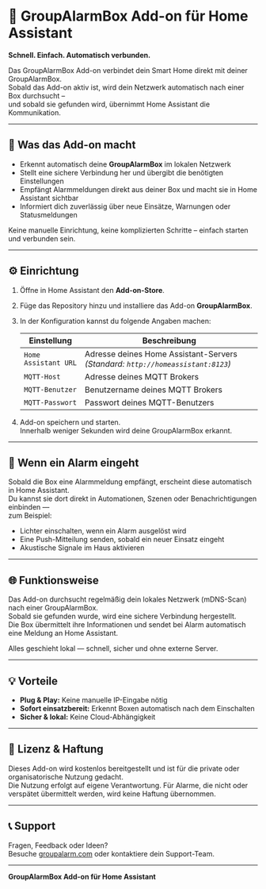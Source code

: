 # 🧭 GroupAlarmBox Add-on für Home Assistant

**Schnell. Einfach. Automatisch verbunden.**

Das GroupAlarmBox Add-on verbindet dein Smart Home direkt mit deiner GroupAlarmBox.  
Sobald das Add-on aktiv ist, wird dein Netzwerk automatisch nach einer Box durchsucht –  
und sobald sie gefunden wird, übernimmt Home Assistant die Kommunikation.

---

## 🚀 Was das Add-on macht

- Erkennt automatisch deine **GroupAlarmBox** im lokalen Netzwerk  
- Stellt eine sichere Verbindung her und übergibt die benötigten Einstellungen  
- Empfängt Alarmmeldungen direkt aus deiner Box und macht sie in Home Assistant sichtbar  
- Informiert dich zuverlässig über neue Einsätze, Warnungen oder Statusmeldungen  

Keine manuelle Einrichtung, keine komplizierten Schritte – einfach starten und verbunden sein.

---

## ⚙️ Einrichtung

1. Öffne in Home Assistant den **Add-on-Store**.  
2. Füge das Repository hinzu und installiere das Add-on **GroupAlarmBox**.  
3. In der Konfiguration kannst du folgende Angaben machen:

   | Einstellung | Beschreibung |
   |--------------|--------------|
   | `Home Assistant URL` | Adresse deines Home Assistant-Servers *(Standard: `http://homeassistant:8123`)* |
   | `MQTT-Host` | Adresse deines MQTT Brokers |
   | `MQTT-Benutzer` | Benutzername deines MQTT Brokers |
   | `MQTT-Passwort` | Passwort deines MQTT-Benutzers |

4. Add-on speichern und starten.  
   Innerhalb weniger Sekunden wird deine GroupAlarmBox erkannt.  

---

## 🔔 Wenn ein Alarm eingeht

Sobald die Box eine Alarmmeldung empfängt, erscheint diese automatisch in Home Assistant.  
Du kannst sie dort direkt in Automationen, Szenen oder Benachrichtigungen einbinden —  
zum Beispiel:

- Lichter einschalten, wenn ein Alarm ausgelöst wird  
- Eine Push-Mitteilung senden, sobald ein neuer Einsatz eingeht  
- Akustische Signale im Haus aktivieren  

---

## 🌐 Funktionsweise

Das Add-on durchsucht regelmäßig dein lokales Netzwerk (mDNS-Scan) nach einer GroupAlarmBox.  
Sobald sie gefunden wurde, wird eine sichere Verbindung hergestellt.  
Die Box übermittelt ihre Informationen und sendet bei Alarm automatisch eine Meldung an Home Assistant.  

Alles geschieht lokal — schnell, sicher und ohne externe Server.

---

## 💡 Vorteile

- **Plug & Play:** Keine manuelle IP-Eingabe nötig  
- **Sofort einsatzbereit:** Erkennt Boxen automatisch nach dem Einschalten  
- **Sicher & lokal:** Keine Cloud-Abhängigkeit  

---

## 🧾 Lizenz & Haftung

Dieses Add-on wird kostenlos bereitgestellt und ist für die private oder organisatorische Nutzung gedacht.  
Die Nutzung erfolgt auf eigene Verantwortung. Für Alarme, die nicht oder verspätet übermittelt werden, wird keine Haftung übernommen.

---

## 📞 Support

Fragen, Feedback oder Ideen?  
Besuche [groupalarm.com](https://www.groupalarm.com) oder kontaktiere dein Support-Team.

---

**GroupAlarmBox Add-on für Home Assistant**  
